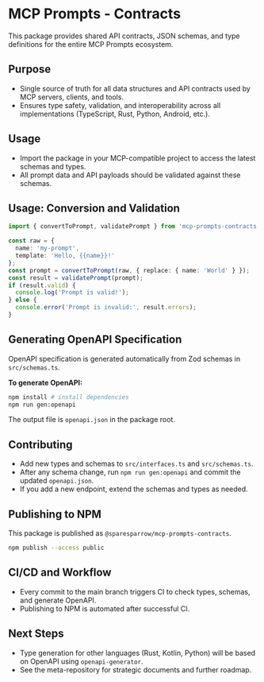 # MCP Prompts - Contracts

This package provides shared API contracts, JSON schemas, and type definitions for the entire MCP Prompts ecosystem.

## Purpose

- Single source of truth for all data structures and API contracts used by MCP servers, clients, and tools.
- Ensures type safety, validation, and interoperability across all implementations (TypeScript, Rust, Python, Android, etc.).

## Usage

- Import the package in your MCP-compatible project to access the latest schemas and types.
- All prompt data and API payloads should be validated against these schemas.

## Usage: Conversion and Validation

```ts
import { convertToPrompt, validatePrompt } from 'mcp-prompts-contracts';

const raw = {
  name: 'my-prompt',
  template: 'Hello, {{name}}!'
};
const prompt = convertToPrompt(raw, { replace: { name: 'World' } });
const result = validatePrompt(prompt);
if (result.valid) {
  console.log('Prompt is valid!');
} else {
  console.error('Prompt is invalid:', result.errors);
}
```

## Generating OpenAPI Specification

OpenAPI specification is generated automatically from Zod schemas in `src/schemas.ts`.

**To generate OpenAPI:**

```bash
npm install # install dependencies
npm run gen:openapi
```

The output file is `openapi.json` in the package root.

## Contributing

- Add new types and schemas to `src/interfaces.ts` and `src/schemas.ts`.
- After any schema change, run `npm run gen:openapi` and commit the updated `openapi.json`.
- If you add a new endpoint, extend the schemas and types as needed.

## Publishing to NPM

This package is published as `@sparesparrow/mcp-prompts-contracts`.

```bash
npm publish --access public
```

## CI/CD and Workflow

- Every commit to the main branch triggers CI to check types, schemas, and generate OpenAPI.
- Publishing to NPM is automated after successful CI.

## Next Steps

- Type generation for other languages (Rust, Kotlin, Python) will be based on OpenAPI using `openapi-generator`.
- See the meta-repository for strategic documents and further roadmap.
